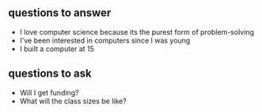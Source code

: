 ## questions to answer

- I love computer science because its the purest form of problem-solving
- I've been interested in computers since I was young
- I built a computer at 15

## questions to ask

- Will I get funding?
- What will the class sizes be like?